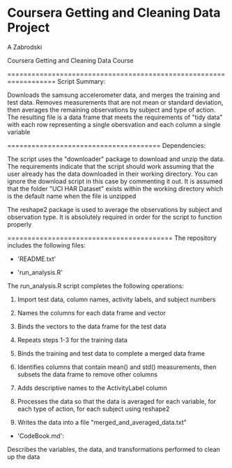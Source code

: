 
Coursera Getting and Cleaning Data Project
==================================================================

A Zabrodski

Coursera Getting and Cleaning Data Course

==================================================================
Script Summary: 

Downloads the samsung accelerometer data, and merges the training and
test data. Removes measurements that are not mean or standard
deviation, then averages the remaining observations by subject and
type of action. The resulting file is a data frame that meets the requirements of "tidy data"
with each row representing a single obersvation and each column a single variable

======================================
Dependencies: 

The script uses the "downloader" package to download and unzip the data. The requirements indicate that 
the script should work assuming that the user already has the data downloaded in their working directory. You can ignore the 
download script in this case by commenting it out. It is assumed that the folder "UCI HAR Dataset" exists within the working
directory which is the default name when the file is unzipped

The reshape2 package is used to average the observations by subject and observation type. It is absolutely required in order
for the script to function properly 

=========================================
The repository includes the following files:

- 'README.txt'

- 'run_analysis.R' 

The run_analysis.R script completes the following operations:

1) Import test data, column names, activity labels, and subject numbers

2) Names the columns for each data frame and vector

3) Binds the vectors to the data frame for the test data

4) Repeats steps 1-3 for the training data

5) Binds the training and test data to complete a merged data frame

6) Identifies columns that contain mean() and std() measurements, then subsets the data frame to remove other columns

7) Adds descriptive names to the ActivityLabel column

8) Processes the data so that the data is averaged for each variable, for each type of action, for each subject using reshape2

9) Writes the data into a file "merged_and_averaged_data.txt" 

- 'CodeBook.md': 

Describes the variables, the data, and transformations performed to clean up the data 
